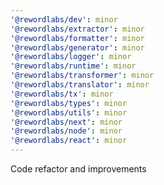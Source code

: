 ```yaml
---
'@rewordlabs/dev': minor
'@rewordlabs/extractor': minor
'@rewordlabs/formatter': minor
'@rewordlabs/generator': minor
'@rewordlabs/logger': minor
'@rewordlabs/runtime': minor
'@rewordlabs/transformer': minor
'@rewordlabs/translator': minor
'@rewordlabs/tx': minor
'@rewordlabs/types': minor
'@rewordlabs/utils': minor
'@rewordlabs/next': minor
'@rewordlabs/node': minor
'@rewordlabs/react': minor
---
```


Code refactor and improvements
